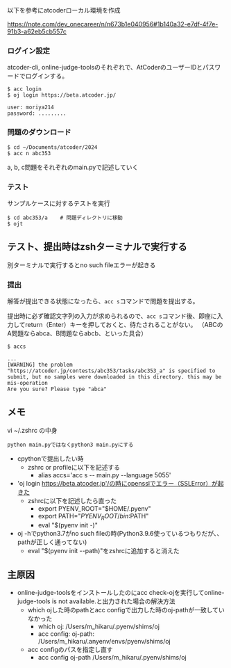 以下を参考にatcoderローカル環境を作成

https://note.com/dev_onecareer/n/n673b1e040956#1b140a32-e7df-4f7e-91b3-a62eb5cb557c

### ログイン設定
atcoder-cli, online-judge-toolsのそれぞれで、AtCoderのユーザーIDとパスワードでログインする。

```
$ acc login
$ oj login https://beta.atcoder.jp/

user: moriya214
password: .........
```

### 問題のダウンロード
```
$ cd ~/Documents/atcoder/2024
$ acc n abc353
```

a, b, c問題をそれぞれのmain.pyで記述していく

### テスト
サンプルケースに対するテストを実行
```
$ cd abc353/a    # 問題ディレクトリに移動
$ ojt
```

## テスト、提出時はzshターミナルで実行する
別ターミナルで実行するとno such fileエラーが起きる

### 提出
解答が提出できる状態になったら、`acc s`コマンドで問題を提出する。

提出時に必ず確認文字列の入力が求められるので、`acc s`コマンド後、即座に入力してreturn（Enter）キーを押しておくと、待たされることがない。
（ABCのA問題ならabca、B問題ならabcb、といった具合）

```
$ accs

...
[WARNING] the problem "https://atcoder.jp/contests/abc353/tasks/abc353_a" is specified to submit, but no samples were downloaded in this directory. this may be mis-operation
Are you sure? Please type "abca"
```

## メモ
vi ~/.zshrc の中身
```
python main.pyではなくpython3 main.pyにする
```

* cpythonで提出したい時
  * zshrc or profileに以下を記述する
    * alias accs='acc s -- main.py --language 5055'
* 'oj login https://beta.atcoder.jp'/の時にopensslでエラー（SSLError）が起きた
  * zshrcに以下を記述したら直った
    * export PYENV_ROOT="$HOME/.pyenv"
    * export PATH="$PYENV_ROOT/bin:$PATH"
    * eval "$(pyenv init -)"
* oj -hでpython3.7がno such fileの時(Python3.9.6使っているつもりだが、、pathが正しく通ってない)
  * eval "$(pyenv init --path)"をzshrcに追加すると消えた

## 主原因
* online-judge-toolsをインストールしたのにacc check-ojを実行してonline-judge-tools is not available.と出力された場合の解決方法
  * which ojした時のpathとacc configで出力した時のoj-pathが一致していなかった
    * which oj: /Users/m_hikaru/.pyenv/shims/oj
    * acc config: oj-path: /Users/m_hikaru/.anyenv/envs/pyenv/shims/oj
  * acc configのパスを指定し直す
    * acc config oj-path /Users/m_hikaru/.pyenv/shims/oj